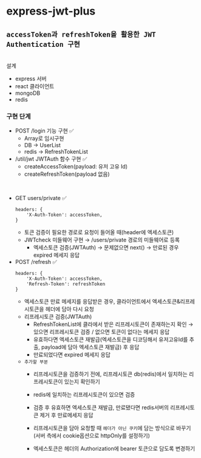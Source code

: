# express-jwt-plus

## `accessToken과 refreshToken을 활용한 JWT Authentication 구현`

<br/>
설계

-   express 서버
-   react 클라이언트
-   mongoDB
-   redis

### 구현 단계

-   POST /login 기능 구현 ✅
    -   Array로 임시구현
    -   DB → UserList
    -   redis → RefreshTokenList
-   /util/jwt JWTAuth 함수 구현 ✅
    -   createAccessToken(payload: 유저 고유 Id)
    -   createRefreshToken(payload 없음)

<br/>

-   GET users/private ✅
    ```
    headers: {
        'X-Auth-Token': accessToken,
    }
    ```
    -   토큰 검증이 필요한 경로로 요청이 들어올 때(header에 엑세스토큰)
    -   JWTcheck 미들웨어 구현 → /users/private 경로의 미들웨어로 등록
        -   엑세스토큰 검증(JWTAuth) → 문제없으면 next() → 만료된 경우 expired 메세지 응답
-   POST /refresh ✅
    ```
    headers: {
        'X-Auth-Token': accessToken,
        'Refresh-Token': refreshToken
    }
    ```
    -   엑세스토큰 만료 메세지를 응답받은 경우, 클라이언트에서 엑세스토큰&리프레시토큰을 헤더에 담아 다시 요청
    -   리프레시토큰 검증(JWTAuth)
        -   RefreshTokenList에 클라에서 받은 리프레시토큰이 존재하는지 확인 → 있으면 리프레시토큰 검증 / 없으면 토큰이 없다는 메세지 응답
        -   유효하다면 엑세스토큰 재발급(엑세스토큰을 디코딩해서 유저고유Id를 추출, payload에 담아 엑세스토큰 재발급) 후 응답
        -   만료되었다면 expired 메세지 응답
    -   `추가할 부분`
        -   리프레시토큰을 검증하기 전에, 리프레시토큰 db(redis)에서 일치하는 리프레시토큰이 있는지 확인하기
        -   redis에 일치하는 리프레시토큰이 있으면 검증
        -   검증 후 유효하면 엑세스토큰 재발급, 만료됐다면 redis서버의 리프레시토큰 제거 후 만료메세지 응답

        -   리프레시토큰을 담아 요청할 때 `헤더가 아닌 쿠키`에 담는 방식으로 바꾸기(서버 측에서 cookie옵션으로 httpOnly를 설정하기)
        -   엑세스토큰은 헤더의 Authorization에 bearer 토큰으로 담도록 변경하기
